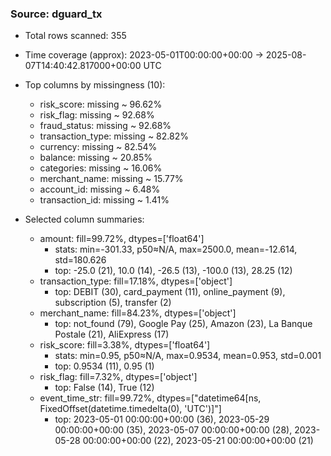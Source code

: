 ### Source: dguard_tx

- Total rows scanned: 355
- Time coverage (approx): 2023-05-01T00:00:00+00:00 → 2025-08-07T14:40:42.817000+00:00 UTC

- Top columns by missingness (10):
  - risk_score: missing ~ 96.62%
  - risk_flag: missing ~ 92.68%
  - fraud_status: missing ~ 92.68%
  - transaction_type: missing ~ 82.82%
  - currency: missing ~ 82.54%
  - balance: missing ~ 20.85%
  - categories: missing ~ 16.06%
  - merchant_name: missing ~ 15.77%
  - account_id: missing ~ 6.48%
  - transaction_id: missing ~ 1.41%

- Selected column summaries:
  - amount: fill=99.72%, dtypes=['float64']
    - stats: min=-301.33, p50≈N/A, max=2500.0, mean=-12.614, std=180.626
    - top: -25.0 (21), 10.0 (14), -26.5 (13), -100.0 (13), 28.25 (12)
  - transaction_type: fill=17.18%, dtypes=['object']
    - top: DEBIT (30), card_payment (11), online_payment (9), subscription (5), transfer (2)
  - merchant_name: fill=84.23%, dtypes=['object']
    - top: not_found (79), Google Pay (25), Amazon (23), La Banque Postale (21), AliExpress (17)
  - risk_score: fill=3.38%, dtypes=['float64']
    - stats: min=0.95, p50≈N/A, max=0.9534, mean=0.953, std=0.001
    - top: 0.9534 (11), 0.95 (1)
  - risk_flag: fill=7.32%, dtypes=['object']
    - top: False (14), True (12)
  - event_time_str: fill=99.72%, dtypes=["datetime64[ns, FixedOffset(datetime.timedelta(0), 'UTC')]"]
    - top: 2023-05-01 00:00:00+00:00 (36), 2023-05-29 00:00:00+00:00 (35), 2023-05-07 00:00:00+00:00 (28), 2023-05-28 00:00:00+00:00 (22), 2023-05-21 00:00:00+00:00 (21)